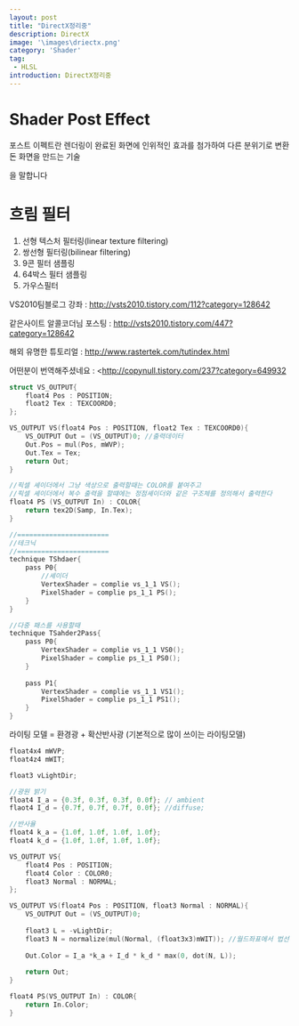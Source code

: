 ```yaml
---
layout: post
title: "DirectX정리중"
description: DirectX
image: '\images\driectx.png'
category: 'Shader'
tag:
 - HLSL
introduction: DirectX정리중
---
```




#  Shader Post Effect 

포스트 이펙트란 렌더링이 완료된 화면에 인위적인 효과를 첨가하여 다른 분위기로 변환돈 화면을 만드는 기술

을 말합니다



# 흐림 필터

1. 선형 텍스처 필터링(linear texture filtering)
2. 쌍선형 필터링(bilinear filtering)
3. 9콘 필터 샘플링
4. 64박스 필터 샘플링
5. 가우스필터





VS2010팀블로그 강좌 : <http://vsts2010.tistory.com/112?category=128642>

같은사이트 알콜코더님 포스팅 : <http://vsts2010.tistory.com/447?category=128642>

해외 유명한 튜토리얼 : <http://www.rastertek.com/tutindex.html>

어떤분이 번역해주셨네요 : <http://copynull.tistory.com/237?category=649932



```c++
struct VS_OUTPUT{
    float4 Pos : POSITION;
    float2 Tex : TEXCOORD0;
};

VS_OUTPUT VS(float4 Pos : POSITION, float2 Tex : TEXCOORD0){
    VS_OUTPUT Out = (VS_OUTPUT)0; //출력데이터
    Out.Pos = mul(Pos, mWVP);
    Out.Tex = Tex;
    return Out;
}

//픽셀 셰이더에서 그냥 색상으로 출력할때는 COLOR를 붙여주고
//픽셀 셰이더에서 복수 출력을 할떄에는 정점셰이더와 같은 구조체를 정의해서 출력한다
float4 PS (VS_OUTPUT In) : COLOR{
    return tex2D(Samp, In.Tex);
}

//=======================
//테크닉
//=======================
technique TShdaer{
    pass P0{
        //셰이더
        VertexShader = complie vs_1_1 VS();
        PixelShader = complie ps_1_1 PS();
    }
}

//다중 패스를 사용할때
technique TSahder2Pass{
    pass P0{
        VertexShader = complie vs_1_1 VS0();
        PixelShader = complie ps_1_1 PS0();
    }
    
    pass P1{
        VertexShader = complie vs_1_1 VS1();
        PixelShader = complie ps_1_1 PS1();
    }
}
```

라이팅 모델 = 환경광 + 확산반사광  (기본적으로 많이 쓰이는 라이팅모델)

```c++
float4x4 mWVP;
float4z4 mWIT;

float3 vLightDir;

//광원 밝기
float4 I_a = {0.3f, 0.3f, 0.3f, 0.0f}; // ambient
flaot4 I_d = {0.7f, 0.7f, 0.7f, 0.0f}; //diffuse;

//반사율
float4 k_a = {1.0f, 1.0f, 1.0f, 1.0f};
float4 k_d = {1.0f, 1.0f, 1.0f, 1.0f};

VS_OUTPUT VS{
    float4 Pos : POSITION;
    float4 Color : COLOR0;
    float3 Normal : NORMAL;    
};

VS_OUTPUT VS(float4 Pos : POSITION, float3 Normal : NORMAL){
    VS_OUTPUT Out = (VS_OUTPUT)0;
    
    float3 L = -vLightDir;
    float3 N = normalize(mul(Normal, (float3x3)mWIT)); //월드좌표에서 법선
    
    Out.Color = I_a *k_a + I_d * k_d * max(0, dot(N, L));
    
    return Out;
}

float4 PS(VS_OUTPUT In) : COLOR{
    return In.Color;
}
```

